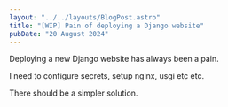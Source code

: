 ```yaml
---
layout: "../../layouts/BlogPost.astro"
title: "[WIP] Pain of deploying a Django website"
pubDate: "20 August 2024"
---
```


Deploying a new Django website has always been a pain.

I need to configure secrets, setup nginx, usgi etc etc.

There should be a simpler solution.
